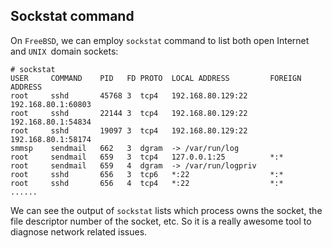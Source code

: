 Sockstat command
----
On `FreeBSD`, we can employ `sockstat` command to list both open Internet and `UNIX `domain sockets:  

	# sockstat
	USER     COMMAND    PID   FD PROTO  LOCAL ADDRESS         FOREIGN ADDRESS
	root     sshd       45768 3  tcp4   192.168.80.129:22     192.168.80.1:60803
	root     sshd       22144 3  tcp4   192.168.80.129:22     192.168.80.1:54834
	root     sshd       19097 3  tcp4   192.168.80.129:22     192.168.80.1:58174
	smmsp    sendmail   662   3  dgram  -> /var/run/log
	root     sendmail   659   3  tcp4   127.0.0.1:25          *:*
	root     sendmail   659   4  dgram  -> /var/run/logpriv
	root     sshd       656   3  tcp6   *:22                  *:*
	root     sshd       656   4  tcp4   *:22                  *:*
	......

We can see the output of `sockstat` lists which process owns the socket, the file descriptor number of the socket, etc. So it is a really awesome tool to diagnose network related issues.  


